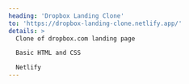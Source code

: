 ```yaml
---
heading: 'Dropbox Landing Clone'
to: 'https://dropbox-landing-clone.netlify.app/'
details: >
  Clone of dropbox.com landing page

  Basic HTML and CSS

  Netlify
---
```

